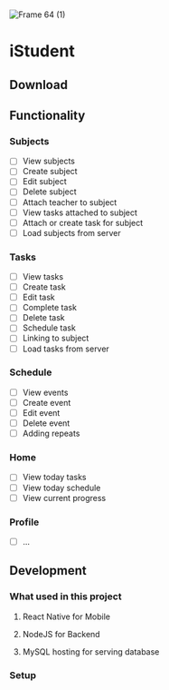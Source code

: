 <div align="center">
  <img src="https://user-images.githubusercontent.com/52314985/188461536-ce1eae1e-e61b-485a-a4bb-8a2c1475b882.png" alt="" />
</div>

<div align="center">
  <img src="https://img.shields.io/github/license/kyborq/iStudent" alt="" />
  <img src="https://img.shields.io/github/last-commit/kyborq/iStudent" alt="" />
  <img src="https://img.shields.io/github/stars/kyborq/iStudent" alt="" />
  <img src="https://img.shields.io/github/issues/kyborq/iStudent" alt="" />
</div>

![Frame 64 (1)](https://user-images.githubusercontent.com/52314985/190591571-fbe0114c-e0b8-42c7-822e-61eae7cd1067.png)

# iStudent

## Download

## Functionality

### Subjects

- [ ] View subjects
- [ ] Create subject
- [ ] Edit subject
- [ ] Delete subject
- [ ] Attach teacher to subject
- [ ] View tasks attached to subject
- [ ] Attach or create task for subject
- [ ] Load subjects from server

### Tasks

- [ ] View tasks
- [ ] Create task
- [ ] Edit task
- [ ] Complete task
- [ ] Delete task
- [ ] Schedule task
- [ ] Linking to subject
- [ ] Load tasks from server

### Schedule

- [ ] View events
- [ ] Create event
- [ ] Edit event
- [ ] Delete event
- [ ] Adding repeats

### Home

- [ ] View today tasks
- [ ] View today schedule
- [ ] View current progress

### Profile

- [ ] ...

## Development

### What used in this project

1. React Native for Mobile

2. NodeJS for Backend 

3. MySQL hosting for serving database

### Setup
